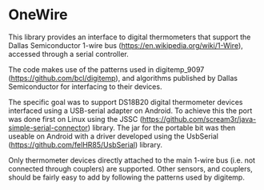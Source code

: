 # OneWire
This library provides an interface to digital thermometers that support the Dallas Semiconductor 1-wire bus
(https://en.wikipedia.org/wiki/1-Wire), accessed through a serial controller.

The code makes use of the patterns used in digitemp_9097 (https://github.com/bcl/digitemp), and
algorithms published by Dallas Semiconductor for interfacing to their devices.

The specific goal was to support DS18B20 digital thermometer devices interfaced using a USB-serial adapter on Android.
To achieve this the port was done first on Linux using the JSSC (https://github.com/scream3r/java-simple-serial-connector) library.
The jar for the portable bit was then useable on Android with a driver developed using the UsbSerial (https://github.com/felHR85/UsbSerial) library.

Only thermometer devices directly attached to the main 1-wire bus (i.e. not connected through couplers) are supported.
Other sensors, and couplers, should be fairly easy to add by following the patterns used by digitemp.
